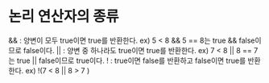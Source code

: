 # 논리 연산자의 종류

&& : 양변이 모두 true이면 true를 반환한다. ex) 5 < 8 && 5 == 8는 true && false이므로 false이다.
|| : 양변 중 하나라도 true이면 true를 반환한다. ex) 7 < 8 || 8 == 7는 true || false이므로 true이다.
! : true이면 false를 반환하고 false이면 true를 반환한다. ex) !(7 < 8 || 8 > 7 )
